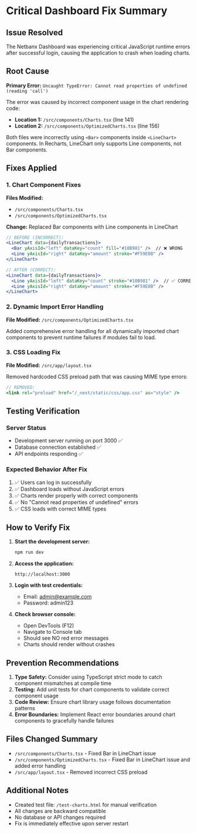 # Critical Dashboard Fix Summary

## Issue Resolved
The Netbanx Dashboard was experiencing critical JavaScript runtime errors after successful login, causing the application to crash when loading charts.

## Root Cause
**Primary Error:** `Uncaught TypeError: Cannot read properties of undefined (reading 'call')`

The error was caused by incorrect component usage in the chart rendering code:
- **Location 1:** `/src/components/Charts.tsx` (line 141)
- **Location 2:** `/src/components/OptimizedCharts.tsx` (line 156)

Both files were incorrectly using `<Bar>` components inside `<LineChart>` components. In Recharts, LineChart only supports Line components, not Bar components.

## Fixes Applied

### 1. Chart Component Fixes
**Files Modified:**
- `/src/components/Charts.tsx`
- `/src/components/OptimizedCharts.tsx`

**Change:** Replaced Bar components with Line components in LineChart
```jsx
// BEFORE (INCORRECT):
<LineChart data={dailyTransactions}>
  <Bar yAxisId="left" dataKey="count" fill="#10B981" />  // ❌ WRONG
  <Line yAxisId="right" dataKey="amount" stroke="#F59E0B" />
</LineChart>

// AFTER (CORRECT):
<LineChart data={dailyTransactions}>
  <Line yAxisId="left" dataKey="count" stroke="#10B981" />  // ✅ CORRECT
  <Line yAxisId="right" dataKey="amount" stroke="#F59E0B" />
</LineChart>
```

### 2. Dynamic Import Error Handling
**File Modified:** `/src/components/OptimizedCharts.tsx`

Added comprehensive error handling for all dynamically imported chart components to prevent runtime failures if modules fail to load.

### 3. CSS Loading Fix
**File Modified:** `/src/app/layout.tsx`

Removed hardcoded CSS preload path that was causing MIME type errors:
```jsx
// REMOVED:
<link rel="preload" href="/_next/static/css/app.css" as="style" />
```

## Testing Verification

### Server Status
- Development server running on port 3000 ✅
- Database connection established ✅
- API endpoints responding ✅

### Expected Behavior After Fix
1. ✅ Users can log in successfully
2. ✅ Dashboard loads without JavaScript errors
3. ✅ Charts render properly with correct components
4. ✅ No "Cannot read properties of undefined" errors
5. ✅ CSS loads with correct MIME types

## How to Verify Fix

1. **Start the development server:**
   ```bash
   npm run dev
   ```

2. **Access the application:**
   ```
   http://localhost:3000
   ```

3. **Login with test credentials:**
   - Email: admin@example.com
   - Password: admin123

4. **Check browser console:**
   - Open DevTools (F12)
   - Navigate to Console tab
   - Should see NO red error messages
   - Charts should render without crashes

## Prevention Recommendations

1. **Type Safety:** Consider using TypeScript strict mode to catch component mismatches at compile time
2. **Testing:** Add unit tests for chart components to validate correct component usage
3. **Code Review:** Ensure chart library usage follows documentation patterns
4. **Error Boundaries:** Implement React error boundaries around chart components to gracefully handle failures

## Files Changed Summary
- `/src/components/Charts.tsx` - Fixed Bar in LineChart issue
- `/src/components/OptimizedCharts.tsx` - Fixed Bar in LineChart issue and added error handling
- `/src/app/layout.tsx` - Removed incorrect CSS preload

## Additional Notes
- Created test file: `/test-charts.html` for manual verification
- All changes are backward compatible
- No database or API changes required
- Fix is immediately effective upon server restart